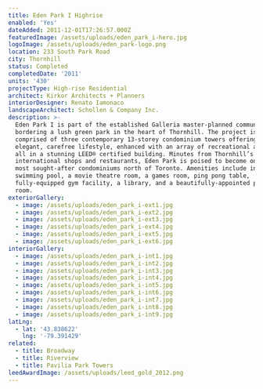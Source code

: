 ```yaml
---
title: Eden Park I Highrise
enabled: 'Yes'
dateAdded: 2011-12-01T17:26:57.000Z
featuredImage: /assets/uploads/eden_park_i-hero.jpg
logoImage: /assets/uploads/eden_park-logo.png
location: 233 South Park Road
city: Thornhill
status: Completed
completedDate: '2011'
units: '430'
projectType: High-rise Residential
architect: Kirkor Architects + Planners
interiorDesigner: Renato Iamonaco
landscapeArchitect: Schollen & Company Inc.
description: >-
  Eden Park I is part of the established Galleria master-planned community
  bordering a lush green park in the heart of Thornhill. The project is
  comprised of three contemporary 13-storey condominium towers offering an
  elegant, carefree lifestyle, enhanced with an array of recreational amenities,
  all in a stunning LEED® certified building. Minutes from Thornhill’s
  international shops and restaurants, Eden Park is poised to become one of the
  most sought-after condominiums north of Toronto. Amenities include indoor
  swimming pool, a movie theatre room, a games room, ping pong table,
  fully-equipped gym facility, a library, and a beautifully-appointed party
  room.
exteriorGallery:
  - image: /assets/uploads/eden_park_i-ext1.jpg
  - image: /assets/uploads/eden_park_i-ext2.jpg
  - image: /assets/uploads/eden_park_i-ext3.jpg
  - image: /assets/uploads/eden_park_i-ext4.jpg
  - image: /assets/uploads/eden_park_i-ext5.jpg
  - image: /assets/uploads/eden_park_i-ext6.jpg
interiorGallery:
  - image: /assets/uploads/eden_park_i-int1.jpg
  - image: /assets/uploads/eden_park_i-int2.jpg
  - image: /assets/uploads/eden_park_i-int3.jpg
  - image: /assets/uploads/eden_park_i-int4.jpg
  - image: /assets/uploads/eden_park_i-int5.jpg
  - image: /assets/uploads/eden_park_i-int6.jpg
  - image: /assets/uploads/eden_park_i-int7.jpg
  - image: /assets/uploads/eden_park_i-int8.jpg
  - image: /assets/uploads/eden_park_i-int9.jpg
latLng:
  - lat: '43.838622'
    lng: '-79.391429'
related:
  - title: Broadway
  - title: Riverview
  - title: Pavilia Park Towers
leedAwardImage: /assets/uploads/leed_gold_2012.png
---
```


